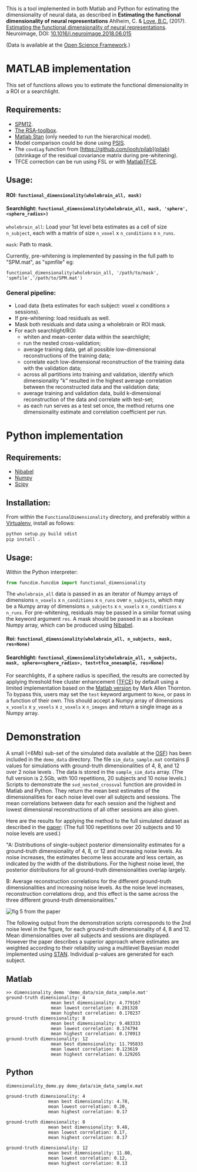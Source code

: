 This is a tool implemented in both Matlab and Python for estimating the dimensionality of neural data, as described in 
**Estimating the functional dimensionality of neural representations**
Ahlheim, C. & [Love, B.C.](http://bradlove.org) (2017). [Estimating the functional dimensionality of neural representations](https://www.sciencedirect.com/science/article/pii/S1053811918305226). Neuroimage, DOI: [10.1016/j.neuroimage.2018.06.015](https://doi.org/10.1016/j.neuroimage.2018.06.015)

(Data is available at the [Open Science Framework](https://osf.io/tpq92/).)

# MATLAB implementation

This set of functions allows you to estimate the functional dimensionality in a ROI or a searchlight.

## Requirements:

- [SPM12](http://www.fil.ion.ucl.ac.uk/spm/software/spm12/).
- [The RSA-toolbox](https://www.mrc-cbu.cam.ac.uk/methods-and-resources/toolboxes/).
- [Matlab Stan](http://mc-stan.org/users/interfaces/matlab-stan) (only needed to run the hierarchical model).
- Model comparison could be done using [PSIS](https://github.com/avehtari/PSIS).
- The ```covdiag``` function from [https://github.com/jooh/pilab](pilab) (shrinkage of the residual covariance matrix during pre-whitening).
- TFCE correction can be run using FSL or with [MatlabTFCE](https://github.com/markallenthornton/MatlabTFCE).

## Usage:    
    
#### ROI: ```functional_dimensionality(wholebrain_all, mask)```

#### Searchlight: ```functional_dimensionality(wholebrain_all, mask, 'sphere',<sphere_radius>)```

```wholebrain_all```: Load your 1st level beta estimates as a cell of size ```n_subject```, each with a matrix of size ```n_voxel``` x ```n_conditions``` x ```n_runs```.

```mask```: Path to mask.
    
Currently, pre-whitening is implemented by passing in the full path to "SPM.mat", as "spmfile" eg:

```functional_dimensionality(wholebrain_all, '/path/to/mask', 'spmfile','/path/to/SPM.mat')```

### General pipeline:
- Load data (beta estimates for each subject: voxel x conditions x sessions).
- If pre-whitening: load residuals as well.
- Mask both residuals and data using a wholebrain or ROI mask.
- For each searchlight/ROI:
  + whiten and mean-center data within the searchlight;
  + run the nested cross-validation;
  + average training data, get all possible low-dimensional reconstructions of the training data;
  + correlate each low-dimensional reconstruction of the training data with the validation data;
  + across all partitions into training and validation, identify which dimensionality "k" resulted in the highest average correlation between the reconstructed data and the validation data;
  + average training and validation data, build k-dimensional reconstruction of the data and correlate with test-set;
  + as each run serves as a test set once, the method returns one dimensionality estimate and correlation coefficient per run.
  
# Python implementation

## Requirements:

- [Nibabel](http://nipy.org/nibabel/)
- [Numpy](http://www.numpy.org/)
- [Scipy](https://www.scipy.org/)

## Installation:

From within the ```FunctionalDimensionality``` directory, and preferably within a [Virtualenv](https://virtualenv.pypa.io/en/stable/), install as follows:

```python
python setup.py build sdist
pip install .
```

## Usage:

Within the Python interpreter:

```python
from funcdim.funcdim import functional_dimensionality
```

The ```wholebrain_all``` data is passed in as an iterator of Numpy arrays of dimensions ```n_voxels``` x ```n_conditions``` x ```n_runs``` over ```n_subjects```, which may be a Numpy array of dimensions ```n_subjects``` x ```n_voxels``` x ```n_conditions``` x ```n_runs```. For pre-whitening, residuals may be passed in a similar format using the keyword argument ```res```. A mask should be passed in as a boolean Numpy array, which can be produced using [Nibabel](http://nipy.org/nibabel/).

#### Roi: ```functional_dimensionality(wholebrain_all, n_subjects, mask, res=None)``` 

#### Searchlight: ```functional_dimensionality(wholebrain_all, n_subjects, mask, sphere=<sphere_radius>, test=tfce_onesample, res=None)```
For searchlights, if a sphere radius is specified, the results are corrected by applying threshold free cluster enhancement ([TFCE](https://www.ncbi.nlm.nih.gov/pubmed/18501637)) by default using a limited implementation based on the [Matlab version](https://github.com/markallenthornton/MatlabTFCE) by Mark Allen Thornton. To bypass this, users may set the ```test``` keyword argument to ```None```, or pass in a function of their own. This should accept a Numpy array of dimensions ```x_voxels``` x ```y_voxels``` x ```z_voxels``` x ```n_images``` and return a single image as a Numpy array.

# Demonstration

A small (<6Mb) sub-set of the simulated data available at the [OSF](https://osf.io/tpq92/)) has
been included in the ```demo_data``` directory. The file ```sim_data_sample.mat``` contains &beta; values for
simulations with ground-truth dimensionalities of 4, 8, and 12 over 2 noise levels . The data is stored in the ```sample_sim_data``` array. (The full version is 2.5Gb, with 100 repetitions, 20 subjects and 10 noise levels.) Scripts to demonstrate the ```svd_nested_crossval``` function are provided in Matlab and Python. They return the mean best estimates of the dimensionalities for each noise level over all subjects and sessions. The mean correlations between data for each session and the highest and lowest dimensional reconstructions of all other sessions are also given.

Here are the results for applying the method to the full simulated dataset as described in the [paper](https://www.sciencedirect.com/science/article/pii/S1053811918305226):
(The full 100 repetitions over 20 subjects and 10 noise levels are used.)

"A: Distributions of single-subject posterior dimensionality estimates for a ground-truth dimensionality of 4, 8, or 12 and increasing noise levels. As noise increases, the 
estimates become less accurate and less certain, as indicated by the width of the distributions. For the highest noise level, the posterior distributions for all 
ground-truth dimensionalities overlap largely.
 
B: Average reconstruction correlations for the different ground-truth dimensionalities and increasing noise levels. As the noise level increases, reconstruction 
correlations drop, and this effect is the same across the three different ground-truth dimensionalities."

![fig 5 from the paper](https://raw.githubusercontent.com/lovelabUCL/dimensionality/staging/img/full_simulation_results.jpg)

The following output from the demonstration scripts corresponds to the 2nd noise level in the figure, for each ground-truth
dimensionality of 4, 8 and 12. Mean dimensionalities over all subjects and sessions are displayed. However the paper describes
a superior approach where estimates are weighted according to their reliability using a multilevel Bayesian model implemented
using [STAN](https://pystan.readthedocs.io/en/latest/). Individual p-values are generated for each subject.

## Matlab

```
>> dimensionality_demo 'demo_data/sim_data_sample.mat'
ground-truth dimensionality: 4
                 mean best dimensionality: 4.779167
                 mean lowest correlation: 0.201328
                 mean highest correlation: 0.170237
ground-truth dimensionality: 8
                 mean best dimensionality: 9.483333
                 mean lowest correlation: 0.174794
                 mean highest correlation: 0.170913
ground-truth dimensionality: 12
                 mean best dimensionality: 11.795833
                 mean lowest correlation: 0.123619
                 mean highest correlation: 0.129265
```

## Python

```
dimensionality_demo.py demo_data/sim_data_sample.mat

ground-truth dimensionality: 4
                mean best dimensionality: 4.78,
                mean lowest correlation: 0.20,
                mean highest correlation: 0.17

ground-truth dimensionality: 8
                mean best dimensionality: 9.48,
                mean lowest correlation: 0.17,
                mean highest correlation: 0.17

ground-truth dimensionality: 12
                mean best dimensionality: 11.80,
                mean lowest correlation: 0.12,
                mean highest correlation: 0.13
```
